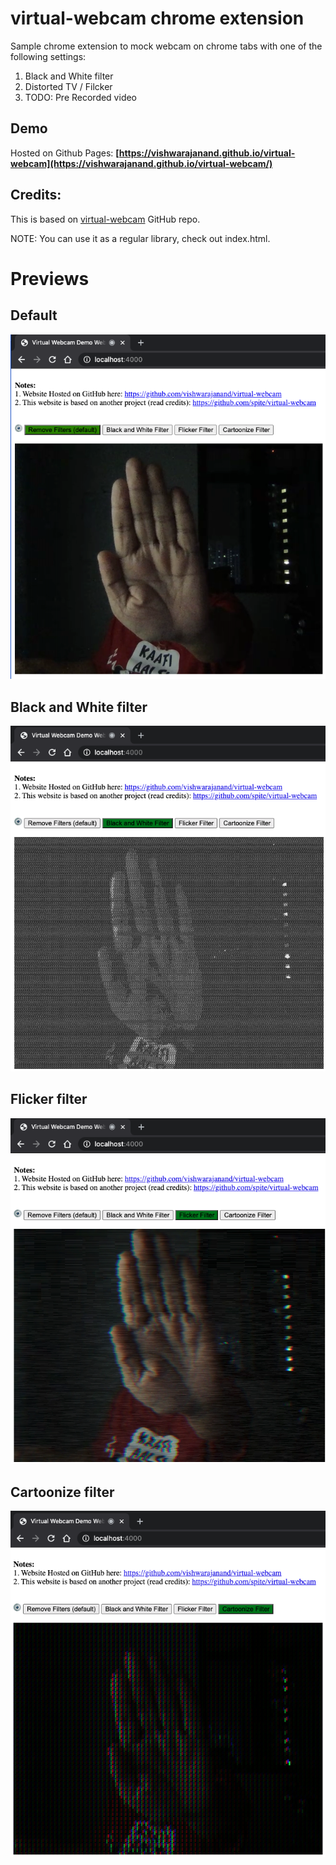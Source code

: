 # virtual-webcam chrome extension

Sample chrome extension to mock webcam on chrome tabs with one of the following settings:

1. Black and White filter
2. Distorted TV / Filcker
3. TODO: Pre Recorded video

## Demo

Hosted on Github Pages:
**[https://vishwarajanand.github.io/virtual-webcam](https://vishwarajanand.github.io/virtual-webcam/)**

## Credits:

This is based on [virtual-webcam](https://github.com/spite/virtual-webcam) GitHub repo.

NOTE: You can use it as a regular library, check out index.html.


# Previews

## Default
![Preview](https://github.com/vishwarajanand/virtual-webcam/blob/master/demos/default.png?raw=true "Preview")

## Black and White filter
![Preview](https://github.com/vishwarajanand/virtual-webcam/blob/master/demos/bnw.png?raw=true "Preview")

## Flicker filter
![Preview](https://github.com/vishwarajanand/virtual-webcam/blob/master/demos/flicker.png?raw=true "Preview")

## Cartoonize filter
![Preview](https://github.com/vishwarajanand/virtual-webcam/blob/master/demos/cartoonize.png?raw=true "Preview")
